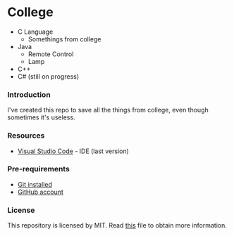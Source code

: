 # College
* C Language
	- Somethings from college
* Java
	- Remote Control
	- Lamp
* C++
* C# (still on progress)

### Introduction
I've created this repo to save all the things from college, even though 
sometimes it's useless.

### Resources
* [Visual Studio Code](https://visualstudio.microsoft.com/) - IDE (last 
version)
### Pre-requirements
* [Git installed](https://git-scm.com/downloads)
* [GitHub account](https://github.com/)

### License
This repository is licensed by MIT.
Read [this](https://github.com/BarbaraAnger/Coding/blob/master/LICENSE) file to obtain more information.

